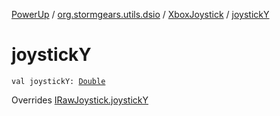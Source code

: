 [PowerUp](../../index.md) / [org.stormgears.utils.dsio](../index.md) / [XboxJoystick](index.md) / [joystickY](./joystick-y.md)

# joystickY

`val joystickY: `[`Double`](https://kotlinlang.org/api/latest/jvm/stdlib/kotlin/-double/index.html)

Overrides [IRawJoystick.joystickY](../-i-raw-joystick/joystick-y.md)

